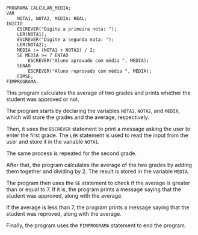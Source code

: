 ```portugol
PROGRAMA CALCULAR_MEDIA;
VAR
    NOTA1, NOTA2, MEDIA: REAL;
INICIO
    ESCREVER("Digite a primeira nota: ");
    LER(NOTA1);
    ESCREVER("Digite a segunda nota: ");
    LER(NOTA2);
    MEDIA := (NOTA1 + NOTA2) / 2;
    SE MEDIA >= 7 ENTAO
        ESCREVER("Aluno aprovado com média ", MEDIA);
    SENAO
        ESCREVER("Aluno reprovado com média ", MEDIA);
    FIMSE;
FIMPROGRAMA.
```

This program calculates the average of two grades and prints whether the student was approved or not.

The program starts by declaring the variables `NOTA1`, `NOTA2`, and `MEDIA`, which will store the grades and the average, respectively.

Then, it uses the `ESCREVER` statement to print a message asking the user to enter the first grade. The `LER` statement is used to read the input from the user and store it in the variable `NOTA1`.

The same process is repeated for the second grade.

After that, the program calculates the average of the two grades by adding them together and dividing by 2. The result is stored in the variable `MEDIA`.

The program then uses the `SE` statement to check if the average is greater than or equal to 7. If it is, the program prints a message saying that the student was approved, along with the average.

If the average is less than 7, the program prints a message saying that the student was reproved, along with the average.

Finally, the program uses the `FIMPROGRAMA` statement to end the program.